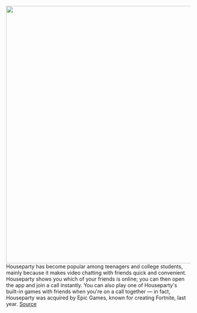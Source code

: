 <img src='https://cdn.vox-cdn.com/thumbor/mkpT0WVaSdjF6zf5Zm9eGKi--GU=/0x0:3543x2362/1200x800/filters:focal(1489x898:2055x1464)/cdn.vox-cdn.com/uploads/chorus_image/image/66702391/1208076475.jpg.0.jpg' width='700px' /><br/>
Houseparty has become popular among teenagers and college students, mainly because it makes video chatting with friends quick and convenient. Houseparty shows you which of your friends is online; you can then open the app and join a call instantly. You can also play one of Houseparty's built-in games with friends when you're on a call together — in fact, Houseparty was acquired by Epic Games, known for creating Fortnite, last year.
<a href='https://www.theverge.com/2020/4/24/21231241/houseparty-video-chat-call-group-account-set-up-how-to'> Source <a/>
